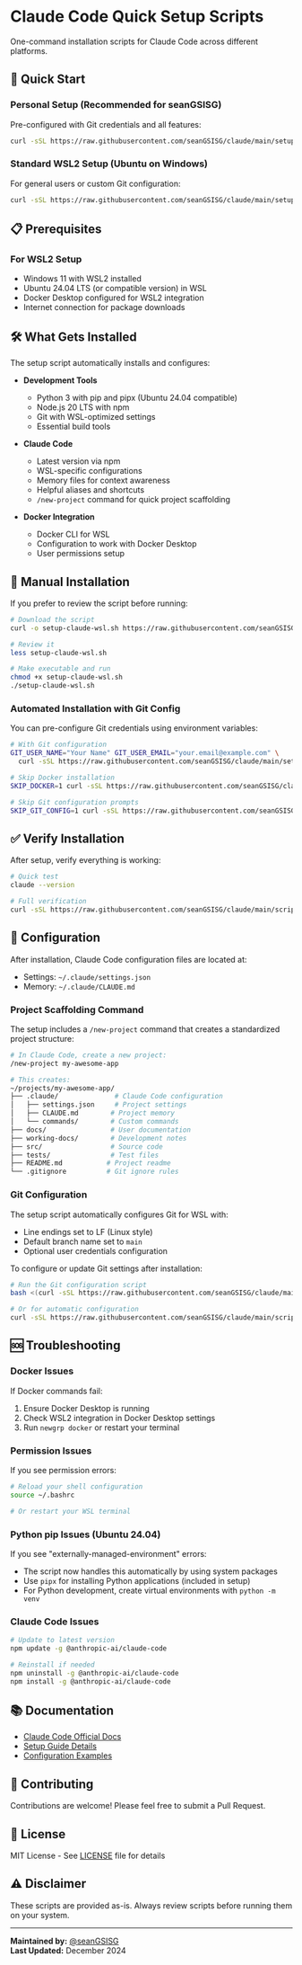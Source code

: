 # Claude Code Quick Setup Scripts

One-command installation scripts for Claude Code across different platforms.

## 🚀 Quick Start

### Personal Setup (Recommended for seanGSISG)

Pre-configured with Git credentials and all features:

```bash
curl -sSL https://raw.githubusercontent.com/seanGSISG/claude/main/setup/setup-personal.sh | bash
```

### Standard WSL2 Setup (Ubuntu on Windows)

For general users or custom Git configuration:

```bash
curl -sSL https://raw.githubusercontent.com/seanGSISG/claude/main/setup/setup-claude-wsl.sh | bash
```

## 📋 Prerequisites

### For WSL2 Setup
- Windows 11 with WSL2 installed
- Ubuntu 24.04 LTS (or compatible version) in WSL
- Docker Desktop configured for WSL2 integration
- Internet connection for package downloads

## 🛠️ What Gets Installed

The setup script automatically installs and configures:

- **Development Tools**
  - Python 3 with pip and pipx (Ubuntu 24.04 compatible)
  - Node.js 20 LTS with npm
  - Git with WSL-optimized settings
  - Essential build tools

- **Claude Code**
  - Latest version via npm
  - WSL-specific configurations
  - Memory files for context awareness
  - Helpful aliases and shortcuts
  - `/new-project` command for quick project scaffolding

- **Docker Integration**
  - Docker CLI for WSL
  - Configuration to work with Docker Desktop
  - User permissions setup

## 📖 Manual Installation

If you prefer to review the script before running:

```bash
# Download the script
curl -o setup-claude-wsl.sh https://raw.githubusercontent.com/seanGSISG/claude/main/setup/setup-claude-wsl.sh

# Review it
less setup-claude-wsl.sh

# Make executable and run
chmod +x setup-claude-wsl.sh
./setup-claude-wsl.sh
```

### Automated Installation with Git Config

You can pre-configure Git credentials using environment variables:

```bash
# With Git configuration
GIT_USER_NAME="Your Name" GIT_USER_EMAIL="your.email@example.com" \
  curl -sSL https://raw.githubusercontent.com/seanGSISG/claude/main/setup/setup-claude-wsl.sh | bash

# Skip Docker installation
SKIP_DOCKER=1 curl -sSL https://raw.githubusercontent.com/seanGSISG/claude/main/setup/setup-claude-wsl.sh | bash

# Skip Git configuration prompts
SKIP_GIT_CONFIG=1 curl -sSL https://raw.githubusercontent.com/seanGSISG/claude/main/setup/setup-claude-wsl.sh | bash
```

## ✅ Verify Installation

After setup, verify everything is working:

```bash
# Quick test
claude --version

# Full verification
curl -sSL https://raw.githubusercontent.com/seanGSISG/claude/main/scripts/verify-setup.sh | bash
```

## 🔧 Configuration

After installation, Claude Code configuration files are located at:
- Settings: `~/.claude/settings.json`
- Memory: `~/.claude/CLAUDE.md`

### Project Scaffolding Command

The setup includes a `/new-project` command that creates a standardized project structure:

```bash
# In Claude Code, create a new project:
/new-project my-awesome-app

# This creates:
~/projects/my-awesome-app/
├── .claude/              # Claude Code configuration
│   ├── settings.json     # Project settings
│   ├── CLAUDE.md        # Project memory
│   └── commands/        # Custom commands
├── docs/                # User documentation
├── working-docs/        # Development notes
├── src/                 # Source code
├── tests/               # Test files
├── README.md           # Project readme
└── .gitignore          # Git ignore rules
```

### Git Configuration

The setup script automatically configures Git for WSL with:
- Line endings set to LF (Linux style)
- Default branch name set to `main`
- Optional user credentials configuration

To configure or update Git settings after installation:

```bash
# Run the Git configuration script
bash <(curl -sSL https://raw.githubusercontent.com/seanGSISG/claude/main/scripts/configure-git.sh)

# Or for automatic configuration
curl -sSL https://raw.githubusercontent.com/seanGSISG/claude/main/scripts/configure-git.sh | bash -s -- --auto "Your Name" "your.email@example.com"
```

## 🆘 Troubleshooting

### Docker Issues
If Docker commands fail:
1. Ensure Docker Desktop is running
2. Check WSL2 integration in Docker Desktop settings
3. Run `newgrp docker` or restart your terminal

### Permission Issues
If you see permission errors:
```bash
# Reload your shell configuration
source ~/.bashrc

# Or restart your WSL terminal
```

### Python pip Issues (Ubuntu 24.04)
If you see "externally-managed-environment" errors:
- The script now handles this automatically by using system packages
- Use `pipx` for installing Python applications (included in setup)
- For Python development, create virtual environments with `python -m venv`

### Claude Code Issues
```bash
# Update to latest version
npm update -g @anthropic-ai/claude-code

# Reinstall if needed
npm uninstall -g @anthropic-ai/claude-code
npm install -g @anthropic-ai/claude-code
```

## 📚 Documentation

- [Claude Code Official Docs](https://docs.anthropic.com/en/docs/claude-code/overview)
- [Setup Guide Details](./setup/README.md)
- [Configuration Examples](./configs/)

## 🤝 Contributing

Contributions are welcome! Please feel free to submit a Pull Request.

## 📄 License

MIT License - See [LICENSE](LICENSE) file for details

## ⚠️ Disclaimer

These scripts are provided as-is. Always review scripts before running them on your system.

---

**Maintained by:** [@seanGSISG](https://github.com/seanGSISG)  
**Last Updated:** December 2024
